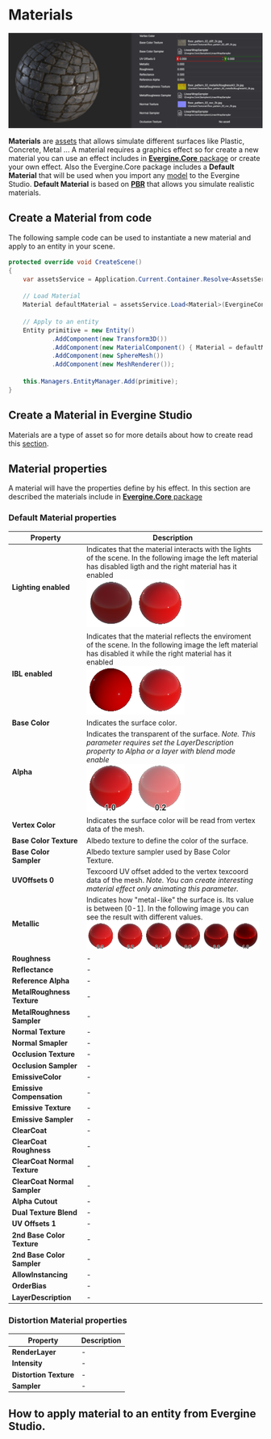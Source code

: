 # Materials

![Materials header](images/materials.jpg)

**Materials** are [assets](../evergine_studio/assets/materials.md) that allows simulate different surfaces like Plastic, Concrete, Metal ... A material requires a graphics effect so for create a new material you can use an effect includes in [**Evergine.Core** package](../evergine_studio/packages.md) or create your own effect. Also the Evergine.Core package includes a **Default Material** that will be used when you import any [model](models.md) to the Evergine Studio. **Default Material** is based on [**PBR**](https://en.wikipedia.org/wiki/Physically_based_rendering) that allows you simulate realistic materials.

## Create a Material from code
The following sample code can be used to instantiate a new material and apply to an entity in your scene.
```c#
protected override void CreateScene()
{
    var assetsService = Application.Current.Container.Resolve<AssetsService>();

    // Load Material
    Material defaultMaterial = assetsService.Load<Material>(EvergineContent.Materials.DefaultMaterial);

    // Apply to an entity
    Entity primitive = new Entity()
            .AddComponent(new Transform3D())
            .AddComponent(new MaterialComponent() { Material = defaultMaterial })
            .AddComponent(new SphereMesh())
            .AddComponent(new MeshRenderer());

    this.Managers.EntityManager.Add(primitive);
}
```

## Create a Material in Evergine Studio
Materials are a type of asset so for more details about how to create read this [section](../evergine_studio/assets/materials.md).

## Material properties

A material will have the properties define by his effect. In this section are described the materials include in [**Evergine.Core** package](../evergine_studio/packages.md)

### Default Material properties

|Property                       | Description |
|-------------------------------|-------------|
| **Lighting enabled**          | Indicates that the material interacts with the lights of the scene. In the following image the left material has disabled ligth and the right material has it enabled <br> ![Light off/on](images/DefaultMaterialLightOnOff.png)|
| **IBL enabled**               | Indicates that the material reflects the enviroment of the scene. In the following image the left material has disabled it while the right material has it enabled <br> ![IBL off/on](images/DefaultMaterialIBLOnOff.png)|
| **Base Color**                | Indicates the surface color.  |
| **Alpha**                     | Indicates the transparent of the surface. _Note. This parameter requires set the LayerDescription property to Alpha or a layer with blend mode enable_ <br> ![Alpha values](images/DefaultMaterialAlphaOnOff.png) |
| **Vertex Color**              | Indicates the surface color will be read from vertex data of the mesh. |
| **Base Color Texture**        | Albedo texture to define the color of the surface. |
| **Base Color Sampler**        | Albedo texture sampler used by Base Color Texture. |
| **UVOffsets 0**               | Texcoord UV offset added to the vertex texcoord data of the mesh. _Note. You can create interesting material effect only animating this parameter._|
| **Metallic**                  | Indicates how "metal-like" the surface is. Its value is between [0-1]. In the following image you can see the result with different values. <br> ![Metallic values](images/DefaultMaterialMetallic.png) |
| **Roughness**                 | - |
| **Reflectance**               | - |
| **Reference Alpha**           | - |
| **MetalRoughness Texture**    | - |
| **MetalRoughness Sampler**    | - |
| **Normal Texture**            | - |
| **Normal Smapler**            | - |
| **Occlusion Texture**         | - |
| **Occlusion Sampler**         | - |
| **EmissiveColor**             | - |
| **Emissive Compensation**     | - |
| **Emissive Texture**          | - |
| **Emissive Sampler**          | - |
| **ClearCoat**                 | - |
| **ClearCoat Roughness**       | - |
| **ClearCoat Normal Texture**  | - |
| **ClearCoat Normal Sampler**  | - |
| **Alpha Cutout**              | - |
| **Dual Texture Blend**        | - |
| **UV Offsets 1**              | - |
| **2nd Base Color Texture**    | - |
| **2nd Base Color Sampler**    | - |
| **AllowInstancing**           | - |
| **OrderBias**                 | - |
| **LayerDescription**          | - |


### Distortion Material properties

|Property                       | Description |
|-------------------------------|-------------|
| **RenderLayer**               | - |
| **Intensity**                 | - |
| **Distortion Texture**        | - |
| **Sampler**                   | - |

## How to apply material to an entity from Evergine Studio.